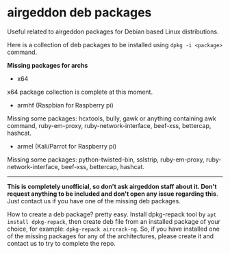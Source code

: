 # airgeddon deb packages

Useful related to airgeddon packages for Debian based Linux distributions.

Here is a collection of deb packages to be installed using `dpkg -i <package>` command.

__Missing packages for archs__

 - x64

 x64 package collection is complete at this moment.

 - armhf (Raspbian for Raspberry pi)

Missing some packages: hcxtools, bully, gawk or anything containing awk command, ruby-em-proxy, ruby-network-interface, beef-xss, bettercap, hashcat.

 - armel (Kali/Parrot for Raspberry pi)

Missing some packages: python-twisted-bin, sslstrip, ruby-em-proxy, ruby-network-interface, beef-xss, bettercap, hashcat.

____

__This is completely unofficial, so don't ask airgeddon staff about it. Don't request anything to be included and don't open any issue regarding this__. Just contact us if you have one of the missing deb packages.

How to create a deb package? pretty easy. Install dpkg-repack tool by `apt install dpkg-repack`, then create deb file from an installed package of your choice, for example: `dpkg-repack aircrack-ng`. So, if you have installed one of the missing packages for any of the architectures, please create it and contact us to try to complete the repo.
